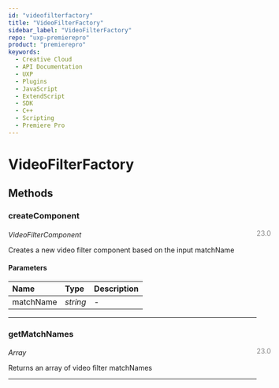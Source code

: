 ```yaml
---
id: "videofilterfactory"
title: "VideoFilterFactory"
sidebar_label: "VideoFilterFactory"
repo: "uxp-premierepro"
product: "premierepro"
keywords:
  - Creative Cloud
  - API Documentation
  - UXP
  - Plugins
  - JavaScript
  - ExtendScript
  - SDK
  - C++
  - Scripting
  - Premiere Pro
---
```


# VideoFilterFactory  

## Methods

### createComponent

<span class="minversion" style="display: block; margin-bottom: -1em; margin-left: 36em; float:left; opacity:0.5;">23.0</span>

*VideoFilterComponent*

Creates a new video filter component based on the input matchName

#### Parameters

| Name | Type | Description |
| :------ | :------ | :------ |
| matchName | *string* | - |

___

### getMatchNames

<span class="minversion" style="display: block; margin-bottom: -1em; margin-left: 36em; float:left; opacity:0.5;">23.0</span>

*Array*

Returns an array of video filter matchNames

___
